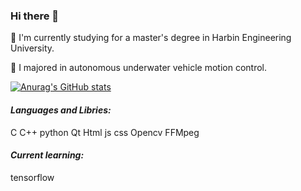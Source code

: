 ### Hi there 👋

<!--
**DevoutPrayer/DevoutPrayer** is a ✨ _special_ ✨ repository because its `README.md` (this file) appears on your GitHub profile.

Here are some ideas to get you started:

- 🔭 I’m currently working on ...
- 🌱 I’m currently learning ...
- 👯 I’m looking to collaborate on ...
- 🤔 I’m looking for help with ...
- 💬 Ask me about ...
- 📫 How to reach me: ...
- 😄 Pronouns: ...
- ⚡ Fun fact: ...
-->
📙 I'm currently studying for a master's degree in Harbin Engineering University.

📜 I majored in autonomous underwater vehicle motion control.

[![Anurag's GitHub stats](https://github-readme-stats.vercel.app/api?username=DevoutPrayer)](https://github.com/anuraghazra/github-readme-stats)

#### *Languages and Libries:*
C C++ python Qt Html js css Opencv FFMpeg 
#### *Current learning:*
tensorflow
